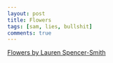```yaml
---
layout: post
title: Flowers
tags: [sam, lies, bullshit]
comments: true
---
```


<div id='rg_embed_link_7765941' class='rg_embed_link' data-song-id='7765941'>
    <a href='https://genius.com/Lauren-spencer-smith-flowers-lyrics'>Flowers by Lauren Spencer-Smith</a>
</div>

<script crossorigin src='//genius.com/songs/7765941/embed.js'></script>
